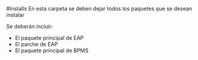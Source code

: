 #Installs 
En esta carpeta se deben dejar todos los paquetes que se desean instalar

Se deberán incluir:
* El paquete principal de EAP
* El parche de EAP
* El paquete principal de BPMS

